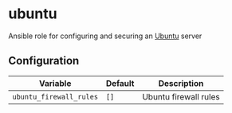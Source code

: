 # ubuntu
Ansible role for configuring and securing an [Ubuntu](https://ubuntu.com/) server

## Configuration
| Variable | Default | Description |
| -------- | ------- | ----------- |
| `ubuntu_firewall_rules` | `[]` | Ubuntu firewall rules |
